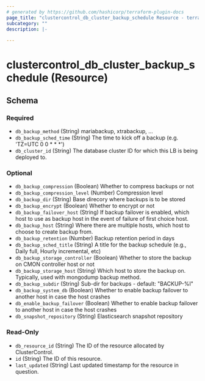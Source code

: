 ```yaml
---
# generated by https://github.com/hashicorp/terraform-plugin-docs
page_title: "clustercontrol_db_cluster_backup_schedule Resource - terraform-provider-clustercontrol"
subcategory: ""
description: |-
  
---
```


# clustercontrol_db_cluster_backup_schedule (Resource)





<!-- schema generated by tfplugindocs -->
## Schema

### Required

- `db_backup_method` (String) mariabackup, xtrabackup, ...
- `db_backup_sched_time` (String) The time to kick off a backup (e.g. 'TZ=UTC 0 0 * * *')
- `db_cluster_id` (String) The database cluster ID for which this LB is being deployed to.

### Optional

- `db_backup_compression` (Boolean) Whether to compress backups or not
- `db_backup_compression_level` (Number) Compression level
- `db_backup_dir` (String) Base direcory where backups is to be stored
- `db_backup_encrypt` (Boolean) Whether to encrypt or not
- `db_backup_failover_host` (String) If backup failover is enabled, which host to use as backup host in the event of failure of first choice host.
- `db_backup_host` (String) Where there are multiple hosts, which host to choose to create backup from.
- `db_backup_retention` (Number) Backup retention period in days
- `db_backup_sched_title` (String) A title for the backup schedule (e.g., Daily full, Hourly incremental, etc)
- `db_backup_storage_controller` (Boolean) Whether to store the backup on CMON controller host or not
- `db_backup_storage_host` (String) Which host to store the backup on. Typically, used with mongodump backup method.
- `db_backup_subdir` (String) Sub-dir for backups - default: "BACKUP-%I"
- `db_backup_system_db` (Boolean) Whether to enable backup failover to another host in case the host crashes
- `db_enable_backup_failover` (Boolean) Whether to enable backup failover to another host in case the host crashes
- `db_snapshot_repository` (String) Elasticsearch snapshot repository

### Read-Only

- `db_resource_id` (String) The ID of the resource allocated by ClusterControl.
- `id` (String) The ID of this resource.
- `last_updated` (String) Last updated timestamp for the resource in question.
